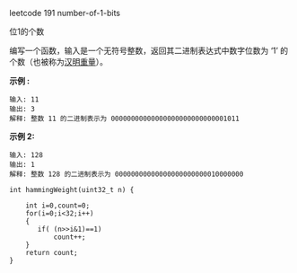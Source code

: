 leetcode 191 number-of-1-bits

位1的个数

编写一个函数，输入是一个无符号整数，返回其二进制表达式中数字位数为 ‘1’ 的个数（也被称为[汉明重量](https://baike.baidu.com/item/%E6%B1%89%E6%98%8E%E9%87%8D%E9%87%8F)）。

**示例 :**

```
输入: 11
输出: 3
解释: 整数 11 的二进制表示为 00000000000000000000000000001011
```

 

**示例 2:**

```
输入: 128
输出: 1
解释: 整数 128 的二进制表示为 00000000000000000000000010000000
```

```
int hammingWeight(uint32_t n) {
    
    int i=0,count=0; 
    for(i=0;i<32;i++)
    {
       if( (n>>i&1)==1)
           count++;
    }
    return count;
}
```

